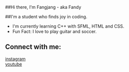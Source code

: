 ##Hi there, I'm Fangjang - aka Fandy

##I'm a student who finds joy in coding.
- I'm currently learning C++ with SFML, HTML and CSS.
- Fun Fact: I love to play guitar and soccer.

## Connect with me:
[instagram] 
<br />
[youtube]
<br />
<br />

[instagram]: https://www.instagram.com/fangjang_/
[youtube]: https://www.youtube.com/channel/UCDk3xSXEXgJwuI1PEcCD3nQ
